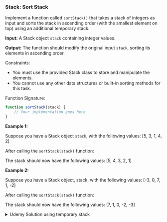 ### Stack: Sort Stack

Implement a function called `sortStack()` that takes a stack of integers as input and sorts the stack in ascending order (with the smallest element on top) using an additional temporary stack.

**Input:**
A Stack object `stack` containing integer values.

**Output:**
The function should modify the original input `stack`, sorting its elements in ascending order.

Constraints:
- You must use the provided Stack class to store and manipulate the elements.
- You cannot use any other data structures or built-in sorting methods for this task.

Function Signature:
```javascript
function sortStack(stack) {
    // Your implementation goes here
}
```

**Example 1:**

Suppose you have a Stack object `stack`, with the following values: [5, 3, 1, 4, 2]

After calling the `sortStack(stack)` function:

The stack should now have the following values: [5, 4, 3, 2, 1]

**Example 2:**

Suppose you have a Stack object, stack, with the following values: [-3, 0, 7, 1, -2]

After calling the `sortStack(stack)` function:

The stack should now have the following values: [7, 1, 0, -2, -3]

<details>
  <summary>Udemy Solution using temporary stack</summary>

```javascript
  class Stack {
    constructor() {
        this.stackList = [];
    }

    getStackList() {
        return this.stackList;
    }

    printStack() {
        for (let i = this.stackList.length - 1; i >= 0; i--) {
            console.log(this.stackList[i]);
        }
    }

    isEmpty() {
        return this.stackList.length === 0;
    }

    peek() {
        if (this.isEmpty()) {
            return null;
        } else {
            return this.stackList[this.stackList.length - 1];
        }
    }

    size() {
        return this.stackList.length;
    }

    push(value) {
        this.stackList.push(value);
    }

    pop() {
        if (this.isEmpty()) return null;
        return this.stackList.pop();
    }
}

function sortStack(stack) {
    const tempStack = new Stack();
    
    while(!stack.isEmpty()) {
        const peek = stack.pop();
        
        while(!tempStack.isEmpty() && tempStack.peek() > peek) {
            stack.push(tempStack.pop());
        }
        tempStack.push(peek);
    }
    while(!tempStack.isEmpty()) {
      stack.push(tempStack.pop());
    }
}

function stackToString(stack) {
  return JSON.stringify(stack.getStackList());
}

// Test case 1
const stack1 = new Stack();
stack1.push(5);
stack1.push(3);
stack1.push(8);
stack1.push(1);
const expected1 = JSON.stringify([8, 5, 3, 1]);
sortStack(stack1);
const result1 = stackToString(stack1);
console.log(`Test case 1 | Expected: ${expected1} | Result: ${result1}`);

// Test case 2
const stack2 = new Stack();
stack2.push(9);
stack2.push(4);
stack2.push(7);
stack2.push(2);
const expected2 = JSON.stringify([9, 7, 4, 2]);
sortStack(stack2);
const result2 = stackToString(stack2);
console.log(`Test case 2 | Expected: ${expected2} | Result: ${result2}`);

// Test case 3
const stack3 = new Stack();
stack3.push(10);
stack3.push(6);
stack3.push(3);
stack3.push(1);
stack3.push(5);
const expected3 = JSON.stringify([10, 6, 5, 3, 1]);
sortStack(stack3);
const result3 = stackToString(stack3);
console.log(`Test case 3 | Expected: ${expected3} | Result: ${result3}`);


/*
    EXPECTED OUTPUT:
    ----------------
    Test case 1 | Expected: [8,5,3,1] | Result: [8,5,3,1]
    Test case 2 | Expected: [9,7,4,2] | Result: [9,7,4,2]
    Test case 3 | Expected: [10,6,5,3,1] | Result: [10,6,5,3,1]

*/

```
</details>






